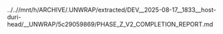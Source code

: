 ../..//mnt/h/ARCHIVE/.UNWRAP/extracted/DEV__2025-08-17__1833__host-duri-head/__UNWRAP/5c29059869/PHASE_Z_V2_COMPLETION_REPORT.md